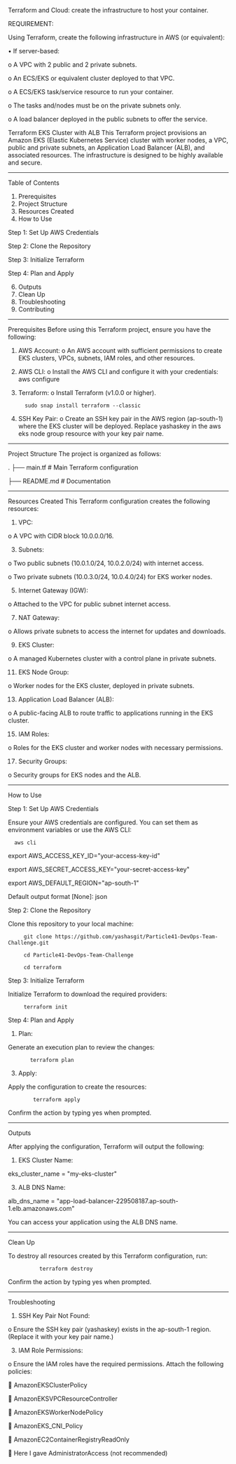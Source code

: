 Terraform and Cloud: create the infrastructure to host your container.

REQUIREMENT:

Using Terraform, create the following infrastructure in AWS (or equivalent):

•	If server-based:

o	A VPC with 2 public and 2 private subnets.

o	An ECS/EKS or equivalent cluster deployed to that VPC.

o	A ECS/EKS task/service resource to run your container.

o	The tasks and/nodes must be on the private subnets only.

o	A load balancer deployed in the public subnets to offer the service.


Terraform EKS Cluster with ALB
This Terraform project provisions an Amazon EKS (Elastic Kubernetes Service) cluster with worker nodes, a VPC, public and private subnets, an Application Load Balancer (ALB), and associated resources. The infrastructure is designed to be highly available and secure.
________________________________________
Table of Contents
1.	Prerequisites
2.	Project Structure
3.	Resources Created
4.	How to Use
	
Step 1: Set Up AWS Credentials

Step 2: Clone the Repository

Step 3: Initialize Terraform

Step 4: Plan and Apply

6.	Outputs
7.	Clean Up
8.	Troubleshooting
9.	Contributing

________________________________________
Prerequisites
Before using this Terraform project, ensure you have the following:
1.	AWS Account:
o	An AWS account with sufficient permissions to create EKS clusters, VPCs, subnets, IAM roles, and other resources.
2.	AWS CLI:
o	Install the AWS CLI and configure it with your credentials:
               aws configure

3.	Terraform: 
o	Install Terraform (v1.0.0 or higher).

          sudo snap install terraform --classic


5.	SSH Key Pair:
o	Create an SSH key pair in the AWS region (ap-south-1) where the EKS cluster will be deployed. Replace yashaskey in the aws eks node group resource with your key pair name.
________________________________________
Project Structure
The project is organized as follows:

.
├── main.tf              # Main Terraform configuration

├── README.md            # Documentation

________________________________________
Resources Created
This Terraform configuration creates the following resources:
1.	VPC:
   
o	A VPC with CIDR block 10.0.0.0/16.

3.	Subnets:
   
o	Two public subnets (10.0.1.0/24, 10.0.2.0/24) with internet access.

o	Two private subnets (10.0.3.0/24, 10.0.4.0/24) for EKS worker nodes.

5.	Internet Gateway (IGW):

o	Attached to the VPC for public subnet internet access.

7.	NAT Gateway:
   
o	Allows private subnets to access the internet for updates and downloads.

9.	EKS Cluster:
   
o	A managed Kubernetes cluster with a control plane in private subnets.

11.	EKS Node Group:

o	Worker nodes for the EKS cluster, deployed in private subnets.

13.	Application Load Balancer (ALB):

o	A public-facing ALB to route traffic to applications running in the EKS cluster.

15.	IAM Roles:

o	Roles for the EKS cluster and worker nodes with necessary permissions.

17.	Security Groups:

o	Security groups for EKS nodes and the ALB.

________________________________________
How to Use

Step 1: Set Up AWS Credentials

Ensure your AWS credentials are configured. You can set them as environment variables or use the AWS CLI:

      aws cli

export AWS_ACCESS_KEY_ID="your-access-key-id"

export AWS_SECRET_ACCESS_KEY="your-secret-access-key"

export AWS_DEFAULT_REGION="ap-south-1"

Default output format [None]: json

Step 2: Clone the Repository

Clone this repository to your local machine:

         git clone https://github.com/yashasgit/Particle41-DevOps-Team-Challenge.git 

         cd Particle41-DevOps-Team-Challenge

         cd terraform

Step 3: Initialize Terraform

Initialize Terraform to download the required providers:

         terraform init



Step 4: Plan and Apply

1.	Plan:

Generate an execution plan to review the changes:

           terraform plan

3.	Apply:

Apply the configuration to create the resources:

            terraform apply

Confirm the action by typing yes when prompted.

________________________________________
Outputs

After applying the configuration, Terraform will output the following:

1.	EKS Cluster Name:

eks_cluster_name = "my-eks-cluster"

3.	ALB DNS Name:

alb_dns_name = "app-load-balancer-229508187.ap-south-1.elb.amazonaws.com"

You can access your application using the ALB DNS name.

________________________________________
Clean Up

To destroy all resources created by this Terraform configuration, run:

              terraform destroy

Confirm the action by typing yes when prompted.

________________________________________
Troubleshooting

1.	SSH Key Pair Not Found:

o	Ensure the SSH key pair (yashaskey) exists in the ap-south-1 region. (Replace it with your key pair name.)

3.	IAM Role Permissions:

o	Ensure the IAM roles have the required permissions. Attach the following policies:

	AmazonEKSClusterPolicy

	AmazonEKSVPCResourceController

	AmazonEKSWorkerNodePolicy

	AmazonEKS_CNI_Policy

	AmazonEC2ContainerRegistryReadOnly

	Here I gave AdministratorAccess (not recommended)

